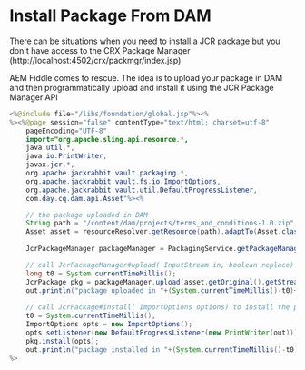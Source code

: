 # Install Package From DAM

There can be situations when you need to install a JCR package but you don't have access to the CRX Package Manager (http://localhost:4502/crx/packmgr/index.jsp)

AEM Fiddle comes to rescue. The idea is to upload your package in DAM and then programmatically upload and install it using the JCR Package Manager API

```Java
<%@include file="/libs/foundation/global.jsp"%><%
%><%@page session="false" contentType="text/html; charset=utf-8" 
	pageEncoding="UTF-8"
    import="org.apache.sling.api.resource.*,
    java.util.*,
    java.io.PrintWriter,
    javax.jcr.*,
    org.apache.jackrabbit.vault.packaging.*,
    org.apache.jackrabbit.vault.fs.io.ImportOptions,
    org.apache.jackrabbit.vault.util.DefaultProgressListener,
    com.day.cq.dam.api.Asset"%><%

    // the package uploaded in DAM
    String path = "/content/dam/projects/terms_and_conditions-1.0.zip";
    Asset asset = resourceResolver.getResource(path).adaptTo(Asset.class); 
    
    JcrPackageManager packageManager = PackagingService.getPackageManager(resourceResolver.adaptTo(Session.class));

    // call JcrPackageManager#upload( InputStream in, boolean replace) to upload the package to the /etc/packages file system
    long t0 = System.currentTimeMillis();
    JcrPackage pkg = packageManager.upload(asset.getOriginal().getStream(), true);
    out.println("package uploaded in "+(System.currentTimeMillis()-t0)+" ms: " + pkg.getNode().getPath());
    
    // call JcrPackage#install( ImportOptions options) to install the package. Pass a tracking listener to track progress and errors
    t0 = System.currentTimeMillis();
    ImportOptions opts = new ImportOptions();
    opts.setListener(new DefaultProgressListener(new PrintWriter(out)));
    pkg.install(opts);
    out.println("package installed in "+(System.currentTimeMillis()-t0)+" ms: " + pkg.getNode().getPath());
%>
```


